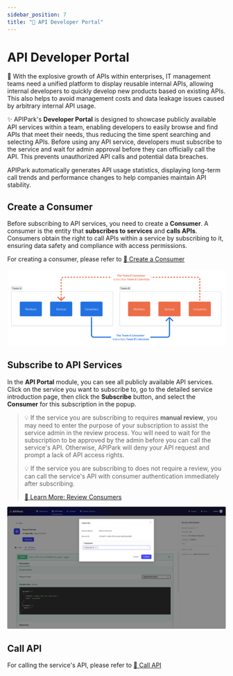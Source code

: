 ```yaml
---
sidebar_position: 7
title: "🔎 API Developer Portal"
---
```


# API Developer Portal

👀 With the explosive growth of APIs within enterprises, IT management teams need a unified platform to display reusable internal APIs, allowing internal developers to quickly develop new products based on existing APIs. This also helps to avoid management costs and data leakage issues caused by arbitrary internal API usage.

✨ APIPark's **Developer Portal** is designed to showcase publicly available API services within a team, enabling developers to easily browse and find APIs that meet their needs, thus reducing the time spent searching and selecting APIs. Before using any API service, developers must subscribe to the service and wait for admin approval before they can officially call the API. This prevents unauthorized API calls and potential data breaches.

APIPark automatically generates API usage statistics, displaying long-term call trends and performance changes to help companies maintain API stability.

## Create a Consumer

Before subscribing to API services, you need to create a **Consumer**. A consumer is the entity that **subscribes to services** and **calls APIs**. Consumers obtain the right to call APIs within a service by subscribing to it, ensuring data safety and compliance with access permissions.

For creating a consumer, please refer to [🔗 Create a Consumer](consumers.md)

![](images/2024-10-28-23-05-08.png)

## Subscribe to API Services

In the **API Portal** module, you can see all publicly available API services. Click on the service you want to subscribe to, go to the detailed service introduction page, then click the **Subscribe** button, and select the **Consumer** for this subscription in the popup.

> 💡 If the service you are subscribing to requires **manual review**, you may need to enter the purpose of your subscription to assist the service admin in the review process. You will need to wait for the subscription to be approved by the admin before you can call the service's API. Otherwise, APIPark will deny your API request and prompt a lack of API access rights.
> 
> 💡 If the service you are subscribing to does not require a review, you can call the service's API with consumer authentication immediately after subscribing.
> 
> [🔗 Learn More: Review Consumers](services/review_consumers.md)

![](images/2024-10-28-22-47-19.png)

## Call API

For calling the service's API, please refer to [🔗 Call API](call_api.md)